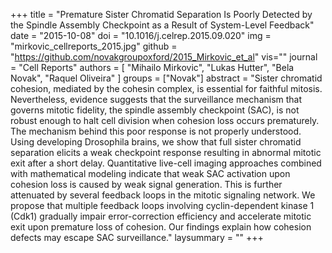+++
title = "Premature Sister Chromatid Separation Is Poorly Detected by the Spindle Assembly Checkpoint as a Result of System-Level Feedback"
date = "2015-10-08"
doi = "10.1016/j.celrep.2015.09.020"
img = "mirkovic_cellreports_2015.jpg"
github = "https://github.com/novakgroupoxford/2015_Mirkovic_et_al"
vis=""
journal = "Cell Reports"
authors = [
  "Mihailo Mirkovic",
  "Lukas Hutter",
  "Bela Novak",
  "Raquel Oliveira"
]
groups = ["Novak"]
abstract = "Sister chromatid cohesion, mediated by the cohesin complex, is essential for faithful mitosis. Nevertheless, evidence suggests that the surveillance mechanism that governs mitotic fidelity, the spindle assembly checkpoint (SAC), is not robust enough to halt cell division when cohesion loss occurs prematurely. The mechanism behind this poor response is not properly understood. Using developing Drosophila brains, we show that full sister chromatid separation elicits a weak checkpoint response resulting in abnormal mitotic exit after a short delay. Quantitative live-cell imaging approaches combined with mathematical modeling indicate that weak SAC activation upon cohesion loss is caused by weak signal generation. This is further attenuated by several feedback loops in the mitotic signaling network. We propose that multiple feedback loops involving cyclin-dependent kinase 1 (Cdk1) gradually impair error-correction efficiency and accelerate mitotic exit upon premature loss of cohesion. Our findings explain how cohesion defects may escape SAC surveillance."
laysummary = ""
+++

